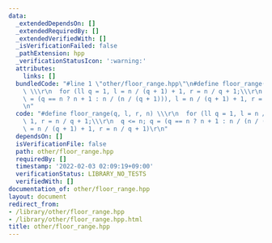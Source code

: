 ```yaml
---
data:
  _extendedDependsOn: []
  _extendedRequiredBy: []
  _extendedVerifiedWith: []
  _isVerificationFailed: false
  _pathExtension: hpp
  _verificationStatusIcon: ':warning:'
  attributes:
    links: []
  bundledCode: "#line 1 \"other/floor_range.hpp\"\n#define floor_range(q, l, r, n)\
    \ \\\r\n  for (ll q = 1, l = n / (q + 1) + 1, r = n / q + 1;\\\r\n  q <= n; q\
    \ = (q == n ? n + 1 : n / (n / (q + 1))), l = n / (q + 1) + 1, r = n / q + 1)\r\
    \n"
  code: "#define floor_range(q, l, r, n) \\\r\n  for (ll q = 1, l = n / (q + 1) +\
    \ 1, r = n / q + 1;\\\r\n  q <= n; q = (q == n ? n + 1 : n / (n / (q + 1))), l\
    \ = n / (q + 1) + 1, r = n / q + 1)\r\n"
  dependsOn: []
  isVerificationFile: false
  path: other/floor_range.hpp
  requiredBy: []
  timestamp: '2022-02-03 02:09:19+09:00'
  verificationStatus: LIBRARY_NO_TESTS
  verifiedWith: []
documentation_of: other/floor_range.hpp
layout: document
redirect_from:
- /library/other/floor_range.hpp
- /library/other/floor_range.hpp.html
title: other/floor_range.hpp
---
```

